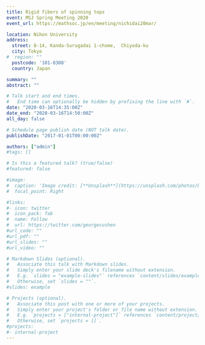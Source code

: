```yaml
---
title: Rigid fibers of spinning tops
event: MSJ Spring Meeting 2020
event_url: https://mathsoc.jp/en/meeting/nichidai20mar/

location: Nihon University
address:
  street: 8-14, Kanda-Surugadai 1-chome,  Chiyoda-ku
  city: Tokyo
#  region: ""
  postcode: '101-8308'
  country: Japan

summary: ""
abstract: ""

# Talk start and end times.
#   End time can optionally be hidden by prefixing the line with `#`.
date: "2020-03-16T14:35:00Z"
date_end: "2020-03-16T14:50:00Z"
all_day: false

# Schedule page publish date (NOT talk date).
publishDate: "2017-01-01T00:00:00Z"

authors: ["admin"]
#tags: []

# Is this a featured talk? (true/false)
#featured: false

#image:
#  caption: 'Image credit: [**Unsplash**](https://unsplash.com/photos/bzdhc5b3Bxs)'
#  focal_point: Right

#links:
#- icon: twitter
#  icon_pack: fab
#  name: Follow
#  url: https://twitter.com/georgecushen
#url_code: ""
#url_pdf: ""
#url_slides: ""
#url_video: ""

# Markdown Slides (optional).
#   Associate this talk with Markdown slides.
#   Simply enter your slide deck's filename without extension.
#   E.g. `slides = "example-slides"` references `content/slides/example-slides.md`.
#   Otherwise, set `slides = ""`.
#slides: example

# Projects (optional).
#   Associate this post with one or more of your projects.
#   Simply enter your project's folder or file name without extension.
#   E.g. `projects = ["internal-project"]` references `content/project/deep-learning/index.md`.
#   Otherwise, set `projects = []`.
#projects:
#- internal-project
---
```

